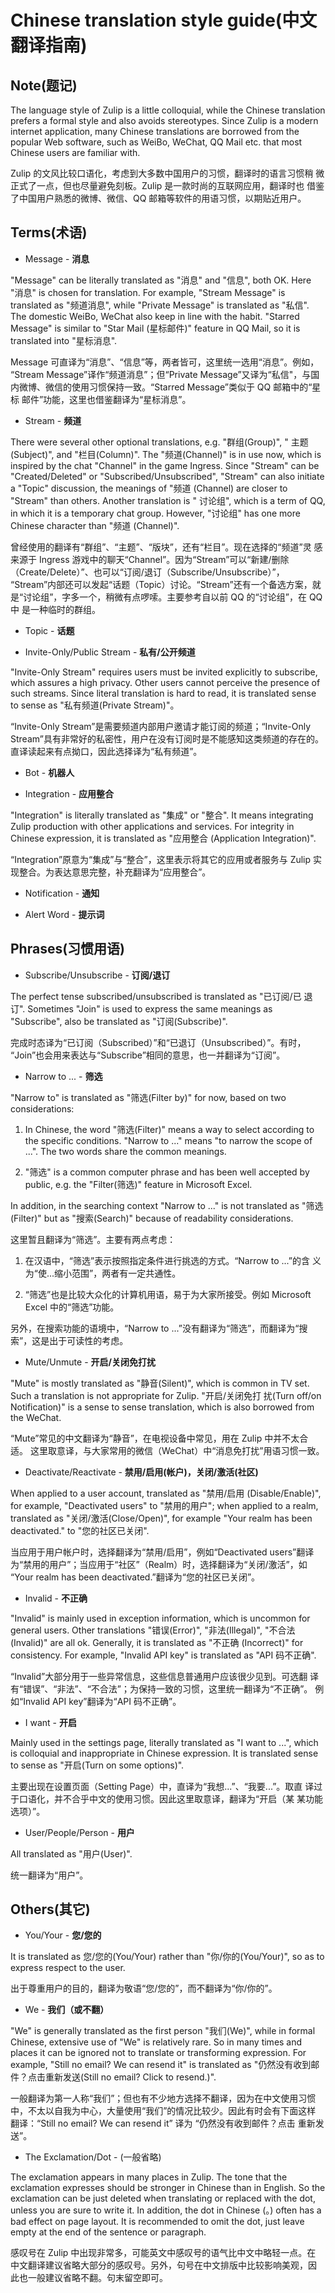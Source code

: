 # Chinese translation style guide(中文翻译指南)

## Note(题记)

The language style of Zulip is a little colloquial, while the Chinese
translation prefers a formal style and also avoids stereotypes. Since
Zulip is a modern internet application, many Chinese translations are
borrowed from the popular Web software, such as WeiBo, WeChat, QQ
Mail etc. that most Chinese users are familiar with.

Zulip 的文风比较口语化，考虑到大多数中国用户的习惯，翻译时的语言习惯稍
微正式了一点，但也尽量避免刻板。Zulip 是一款时尚的互联网应用，翻译时也
借鉴了中国用户熟悉的微博、微信、QQ 邮箱等软件的用语习惯，以期贴近用户。

## Terms(术语)

- Message - **消息**

"Message" can be literally translated as "消息" and "信息", both
OK. Here "消息" is chosen for translation. For example, "Stream
Message" is translated as "频道消息", while "Private Message" is
translated as "私信". The domestic WeiBo, WeChat also keep in line
with the habit. "Starred Message" is similar to "Star Mail (星标邮件)"
feature in QQ Mail, so it is translated into "星标消息".

Message 可直译为“消息”、“信息”等，两者皆可，这里统一选用“消息”。例如，
“Stream Message”译作“频道消息”；但“Private Message”又译为“私信"，与国
内微博、微信的使用习惯保持一致。“Starred Message”类似于 QQ 邮箱中的“星标
邮件”功能，这里也借鉴翻译为“星标消息”。

- Stream - **频道**

There were several other optional translations, e.g. "群组(Group)", "
主题(Subject)", and "栏目(Column)". The "频道(Channel)" is in use now,
which is inspired by the chat "Channel" in the game Ingress. Since
"Stream" can be "Created/Deleted" or "Subscribed/Unsubscribed",
"Stream" can also initiate a "Topic" discussion, the meanings of "频道
(Channel) are closer to "Stream" than others. Another translation is "
讨论组", which is a term of QQ, in which it is a temporary chat
group. However, "讨论组" has one more Chinese character than "频道
(Channel)".

曾经使用的翻译有“群组”、“主题”、“版块”，还有“栏目”。现在选择的“频道”灵
感来源于 Ingress 游戏中的聊天“Channel”。因为“Stream”可以“新建/删除
（Create/Delete）”、也可以“订阅/退订（Subscribe/Unsubscribe）”，
“Stream”内部还可以发起“话题（Topic）讨论。“Stream”还有一个备选方案，就
是“讨论组”，字多一个，稍微有点啰嗦。主要参考自以前 QQ 的“讨论组”，在 QQ 中
是一种临时的群组。

- Topic - **话题**

- Invite-Only/Public Stream - **私有/公开频道**

"Invite-Only Stream" requires users must be invited explicitly to
subscribe, which assures a high privacy. Other users cannot perceive
the presence of such streams. Since literal translation is hard to
read, it is translated sense to sense as "私有频道(Private Stream)"。

“Invite-Only Stream”是需要频道内部用户邀请才能订阅的频道；“Invite-Only
Stream”具有非常好的私密性，用户在没有订阅时是不能感知这类频道的存在的。
直译读起来有点拗口，因此选择译为“私有频道”。

- Bot - **机器人**

- Integration - **应用整合**

"Integration" is literally translated as "集成" or "整合". It means
integrating Zulip production with other applications and services. For
integrity in Chinese expression, it is translated as "应用整合
(Application Integration)".

“Integration”原意为“集成”与“整合”，这里表示将其它的应用或者服务与 Zulip
实现整合。为表达意思完整，补充翻译为“应用整合”。

- Notification - **通知**

- Alert Word - **提示词**

## Phrases(习惯用语)

- Subscribe/Unsubscribe - **订阅/退订**

The perfect tense subscribed/unsubscribed is translated as "已订阅/已
退订". Sometimes "Join" is used to express the same meanings as
"Subscribe", also be translated as "订阅(Subscribe)".

完成时态译为“已订阅（Subscribed）”和“已退订（Unsubscribed）”。有时，
“Join”也会用来表达与“Subscribe”相同的意思，也一并翻译为“订阅”。

- Narrow to ... - **筛选**

"Narrow to" is translated as "筛选(Filter by)" for now, based on two considerations:

1. In Chinese, the word "筛选(Filter)" means a way to select according
   to the specific conditions. "Narrow to ..." means "to narrow the
   scope of ...". The two words share the common meanings.

2. "筛选" is a common computer phrase and has been well
   accepted by public, e.g. the "Filter(筛选)" feature in Microsoft
   Excel.

In addition, in the searching context "Narrow to ..." is not
translated as "筛选(Filter)" but as "搜索(Search)" because of
readability considerations.

这里暂且翻译为“筛选”。主要有两点考虑：

1. 在汉语中，“筛选”表示按照指定条件进行挑选的方式。“Narrow to ...”的含
   义为“使...缩小范围”，两者有一定共通性。

2. “筛选”也是比较大众化的计算机用语，易于为大家所接受。例如 Microsoft
   Excel 中的“筛选”功能。

另外，在搜索功能的语境中，“Narrow to ...”没有翻译为“筛选”，而翻译为“搜
索”，这是出于可读性的考虑。

- Mute/Unmute - **开启/关闭免打扰**

"Mute" is mostly translated as "静音(Silent)", which is common in TV
set. Such a translation is not appropriate for Zulip. "开启/关闭免打
扰(Turn off/on Notification)" is a sense to sense translation, which
is also borrowed from the WeChat.

“Mute”常见的中文翻译为“静音”，在电视设备中常见，用在 Zulip 中并不太合适。
这里取意译，与大家常用的微信（WeChat）中“消息免打扰”用语习惯一致。

- Deactivate/Reactivate - **禁用/启用(帐户)，关闭/激活(社区)**

When applied to a user account, translated as "禁用/启用
(Disable/Enable)", for example, "Deactivated users" to "禁用的用户";
when applied to a realm, translated as "关闭/激活(Close/Open)", for
example "Your realm has been deactivated." to "您的社区已关闭".

当应用于用户帐户时，选择翻译为“禁用/启用”，例如“Deactivated users”翻译
为“禁用的用户”；当应用于“社区”（Realm）时，选择翻译为“关闭/激活”，如
“Your realm has been deactivated.”翻译为“您的社区已关闭”。

- Invalid - **不正确**

"Invalid" is mainly used in exception information, which is uncommon
for general users. Other translations "错误(Error)", "非法(Illegal)",
"不合法(Invalid)" are all ok. Generally, it is translated as "不正确
(Incorrect)" for consistency. For example, "Invalid API key" is
translated as "API 码不正确".

“Invalid”大部分用于一些异常信息，这些信息普通用户应该很少见到。可选翻
译有“错误”、“非法”、“不合法”；为保持一致的习惯，这里统一翻译为“不正确”。
例如“Invalid API key”翻译为“API 码不正确”。

- I want - **开启**

Mainly used in the settings page, literally translated as "I want to
...", which is colloquial and inappropriate in Chinese expression. It
is translated sense to sense as "开启(Turn on some options)".

主要出现在设置页面（Setting Page）中，直译为“我想...”、“我要...”。取直
译过于口语化，并不合乎中文的使用习惯。因此这里取意译，翻译为“开启（某
某功能选项）”。

- User/People/Person - **用户**

All translated as "用户(User)".

统一翻译为“用户”。

## Others(其它)

- You/Your - **您/您的**

It is translated as 您/您的(You/Your) rather than "你/你的(You/Your)",
so as to express respect to the user.

出于尊重用户的目的，翻译为敬语“您/您的”，而不翻译为“你/你的”。

- We - **我们（或不翻）**

"We" is generally translated as the first person "我们(We)", while in
formal Chinese, extensive use of "We" is relatively rare. So in many
times and places it can be ignored not to translate or transforming
expression. For example, "Still no email? We can resend it" is
translated as "仍然没有收到邮件？点击重新发送(Still no email? Click to
resend.)".

一般翻译为第一人称“我们”；但也有不少地方选择不翻译，因为在中文使用习惯
中，不太以自我为中心，大量使用“我们”的情况比较少。因此有时会有下面这样
翻译：“Still no email? We can resend it” 译为 “仍然没有收到邮件？点击
重新发送”。

- The Exclamation/Dot - (一般省略)

The exclamation appears in many places in Zulip. The tone that the
exclamation expresses should be stronger in Chinese than in
English. So the exclamation can be just deleted when translating or
replaced with the dot, unless you are sure to write it. In addition,
the dot in Chinese (。) often has a bad effect on page layout. It is
recommended to omit the dot, just leave empty at the end of the
sentence or paragraph.

感叹号在 Zulip 中出现非常多，可能英文中感叹号的语气比中文中略轻一点。在
中文翻译建议省略大部分的感叹号。另外，句号在中文排版中比较影响美观，因
此也一般建议省略不翻。句末留空即可。
